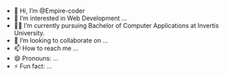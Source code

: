 - 👋 Hi, I’m @Empire-coder
- 👀 I’m interested in Web Development ...
- 👨‍🎓 I’m currently pursuing Bachelor of Computer Applications at Invertis University.
- 💞️ I’m looking to collaborate on ...
- 📫 How to reach me ...
- 😄 Pronouns: ...
- ⚡ Fun fact: ...

<!---
Empire-coder/Empire-coder is a ✨ special ✨ repository because its `README.md` (this file) appears on your GitHub profile.
You can click the Preview link to take a look at your changes.
--->
